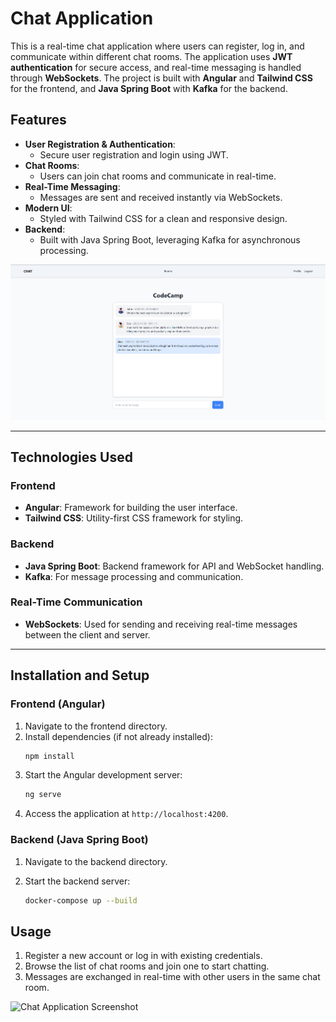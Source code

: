 # Chat Application

This is a real-time chat application where users can register, log in, and communicate within different chat rooms. The application uses **JWT authentication** for secure access, and real-time messaging is handled through **WebSockets**. The project is built with **Angular** and **Tailwind CSS** for the frontend, and **Java Spring Boot** with **Kafka** for the backend.

## Features

- **User Registration & Authentication**:
  - Secure user registration and login using JWT.
- **Chat Rooms**:
  - Users can join chat rooms and communicate in real-time.
- **Real-Time Messaging**:
  - Messages are sent and received instantly via WebSockets.
- **Modern UI**:
  - Styled with Tailwind CSS for a clean and responsive design.
- **Backend**:
  - Built with Java Spring Boot, leveraging Kafka for asynchronous processing.

![Chat Application Screenshot](assets/images/chatapp_1.png)

---

## Technologies Used

### Frontend
- **Angular**: Framework for building the user interface.
- **Tailwind CSS**: Utility-first CSS framework for styling.

### Backend
- **Java Spring Boot**: Backend framework for API and WebSocket handling.
- **Kafka**: For message processing and communication.

### Real-Time Communication
- **WebSockets**: Used for sending and receiving real-time messages between the client and server.

---

## Installation and Setup

### Frontend (Angular)
1. Navigate to the frontend directory.
2. Install dependencies (if not already installed):
   ```bash
   npm install
   ```
3. Start the Angular development server:
   ```bash
   ng serve
   ```
4. Access the application at `http://localhost:4200`.

### Backend (Java Spring Boot)
1. Navigate to the backend directory.

2. Start the backend server:
    ```bash
   docker-compose up --build
   ```

## Usage
1. Register a new account or log in with existing credentials.
2. Browse the list of chat rooms and join one to start chatting.
3. Messages are exchanged in real-time with other users in the same chat room.

![Chat Application Screenshot](assets/images/chatapp_2.png)